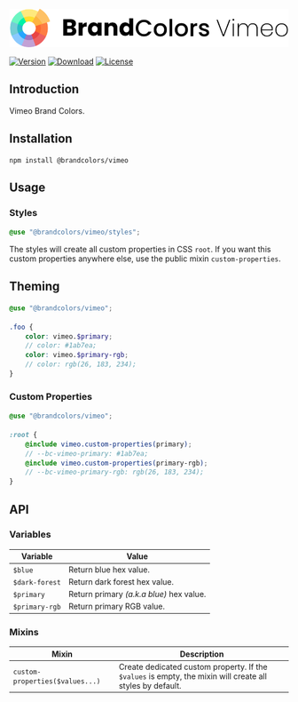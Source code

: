 <div align="center">

![Brand Colors Vimeo](.github/logo.svg)

</div>

[![Version](https://flat.badgen.net/npm/v/@brandcolors/vimeo)](https://www.npmjs.com/package/@brandcolors/vimeo)
[![Download](https://flat.badgen.net/npm/dt/@brandcolors/vimeo)](https://www.npmjs.com/package/@brandcolors/vimeo)
[![License](https://flat.badgen.net/npm/license/@brandcolors/vimeo)](https://www.npmjs.com/package/@brandcolors/vimeo)

## Introduction

Vimeo Brand Colors.

## Installation

```shell
npm install @brandcolors/vimeo
```

## Usage

### Styles

<block-code>

```scss
@use "@brandcolors/vimeo/styles";
```

</block-code>

The styles will create all custom properties in CSS `root`. If you want this custom properties anywhere else, use the
public mixin `custom-properties`.

## Theming

```scss
@use "@brandcolors/vimeo";

.foo {
    color: vimeo.$primary;
    // color: #1ab7ea;
    color: vimeo.$primary-rgb;
    // color: rgb(26, 183, 234);
}
```

### Custom Properties

```scss
@use "@brandcolors/vimeo";

:root {
    @include vimeo.custom-properties(primary);
    // --bc-vimeo-primary: #1ab7ea;
    @include vimeo.custom-properties(primary-rgb);
    // --bc-vimeo-primary-rgb: rgb(26, 183, 234);
}
```

## API

### Variables

| Variable | Value |
| --- | --- |
| `$blue` | Return blue hex value. |
| `$dark-forest` | Return dark forest hex value. |
| `$primary` | Return primary _(a.k.a blue)_ hex value. |
| `$primary-rgb` | Return primary RGB value. |

### Mixins

| Mixin | Description |
| --- | --- |
| `custom-properties($values...)` | Create dedicated custom property. If the `$values` is empty, the mixin will create all styles by default. |
